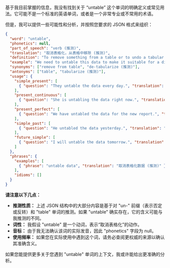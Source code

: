 基于我目前掌握的信息，我没有找到关于 “untable” 这个单词的明确定义或常见用法。它可能不是一个标准的英语单词，或者是一个非常专业或不常用的术语。

但是，我可以提供一些可能性和分析，并按照您要求的 JSON 格式来组织：

```json
{
  "word": "untable",
  "phonetics": null,
  "part_of_speech": "verb (推测)",
  "translation": "取消表格化，从表格中移除 (推测)",
  "definition": "To remove something from a table or to undo a tabular format. (推测)",
  "example": "We need to untable this data to make it suitable for a different type of analysis. (推测)",
  "synonyms": ["remove from table", "de-tabularize (推测)"],
  "antonyms": ["table", "tabularize (推测)"],
  "usage": {
    "simple_present": [
      { "question": "They untable the data every day.", "translation": "他们每天都取消表格化数据。" }
    ],
    "present_continuous": [
      { "question": "She is untabling the data right now.", "translation": "她现在正在取消表格化数据。" }
    ],
    "present_perfect": [
      { "question": "We have untabled the data for the new report.", "translation": "我们已经取消表格化数据，用于新的报告。" }
    ],
    "simple_past": [
      { "question": "He untabled the data yesterday.", "translation": "他昨天取消表格化了数据。" }
    ],
    "future_simple": [
      { "question": "I will untable the data tomorrow.", "translation": "我明天将会取消表格化数据。" }
    ]
  },
  "phrases": {
    "examples": [
      { "phrase": "untable data", "translation": "取消表格化数据 (推测)" }
    ],
    "idioms": []
  }
}
```

**请注意以下几点：**

*   **推测性质：** 上述 JSON 结构中的大部分内容是基于对 "un-" 前缀（表示否定或反转）和 "table" 单词的推测。如果 "untable" 确实存在，它的含义可能与我推测的不同。
*   **词性：** 我假设 "untable" 是一个动词，表示“取消表格化”的动作。
*   **音标：** 由于我无法确认该词的实际发音，因此 "phonetics" 字段为 null。
*   **使用频率：** 如果您在实际使用中遇到这个词，请务必查阅更权威的来源以确认其准确含义。

如果您能提供更多关于您遇到 "untable" 单词的上下文，我或许能给出更准确的分析。 